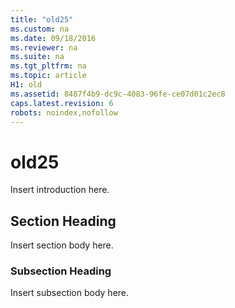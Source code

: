 ```yaml
---
title: "old25"
ms.custom: na
ms.date: 09/18/2016
ms.reviewer: na
ms.suite: na
ms.tgt_pltfrm: na
ms.topic: article
H1: old
ms.assetid: 8487f4b9-dc9c-4083-96fe-ce07d01c2ec8
caps.latest.revision: 6
robots: noindex,nofollow
---
```

# old25
Insert introduction here.  
  
## Section Heading  
 Insert section body here.  
  
### Subsection Heading  
 Insert subsection body here.